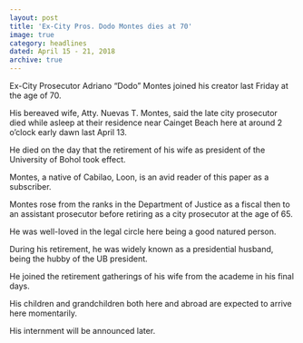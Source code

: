```yaml
---
layout: post
title: 'Ex-City Pros. Dodo Montes dies at 70'
image: true
category: headlines
dated: April 15 - 21, 2018
archive: true
---
```


Ex-City Prosecutor Adriano “Dodo” Montes joined his creator last Friday at the age of 70.

His bereaved wife, Atty. Nuevas T. Montes, said the late city prosecutor died while asleep at their residence near Cainget Beach here at around 2 o’clock early dawn last April 13.

He died on the day that the retirement of his wife as president of the University of Bohol took effect.

Montes, a native of Cabilao, Loon, is an avid reader of this paper as a subscriber.

Montes rose from the ranks in the Department of Justice as a fiscal then to an assistant prosecutor before retiring as a city prosecutor at the age of 65.

He was well-loved in the legal circle here being a good natured person.

During his retirement, he was widely known as a presidential husband, being the hubby of the UB president.

He joined the retirement gatherings of his wife from the academe in his final days.

His children and grandchildren both here and abroad are expected to arrive here momentarily.

His internment will be announced later.
